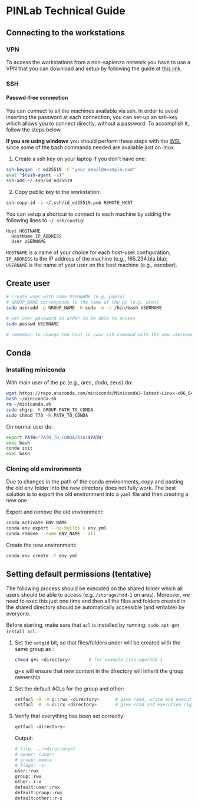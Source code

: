 # PINLab Technical Guide

## Connecting to the workstations

### VPN

To access the workstations from a non-sapienza network you have to use a VPN that you can download and setup by following the guide at [this link](https://web.uniroma1.it/infosapienza/servizio-vpn-di-ateneo).

### SSH

#### Passwd-free connection

You can connect to all the machines available via ssh. In order to avoid inserting the password at each connection, you can set-up an ssh-key which allows you to connect directly, without a password. To accomplish it, follow the steps below.

**If you are using windows** you should perform these steps with the [WSL](https://learn.microsoft.com/en-us/windows/wsl/install) since some of the bash commands needed are available just on linux.

1. Create a ssh key on your laptop if you don't have one:
```sh
ssh-keygen -t ed25519 -C "your_email@example.com"
eval "$(ssh-agent -s)"
ssh-add ~/.ssh/id_ed25519
```

2. Copy public key to the workstation:
```sh
ssh-copy-id -i ~/.ssh/id_ed25519.pub REMOTE_HOST
```

You can setup a shortcut to connect to each machine by adding the following lines to `~/.ssh/config`:  
```
Host HOSTNAME
  HostName IP_ADDRESS
  User USERNAME
```
`HOSTNAME` is a name of your choice for each host-user configuration;  
`IP_ADDRESS` is the IP address of the machine (e.g., 165.234.bla.bla);  
`USERNAME` is the name of your user on the host machine (e.g., escobar).


## Create user

```sh
# create user with name USERNAME (e.g. paolo)
# GROUP_NAME corresponds to the name of the pc (e.g. ares)
sudo useradd -g GROUP_NAME -G sudo -m -s /bin/bash USERNAME

# set user password in order to be able to access
sudo passwd USERNAME

# remember to change the host in your ssh command with the new username
```


## Conda

### Installing miniconda

With main user of the pc (e.g., ares, dodo, zeus) do:
```sh
wget https://repo.anaconda.com/miniconda/Miniconda3-latest-Linux-x86_64.sh -O ~/miniconda.sh
bash ~/miniconda.sh
rm ~/miniconda.sh
sudo chgrp -R GROUP PATH_TO_CONDA
sudo chmod 770 -R PATH_TO_CONDA
```

On normal user do:
```sh
export PATH="PATH_TO_CONDA/bin:$PATH"
exec bash
conda init
exec bash
```

### Cloning old environments

Due to changes in the path of the conda environments, copy and pasting the old env folder into the new directory does not fully work.
The best solution is to export the old environment into a `yaml` file and then creating a new one.

Export and remove the old environment:
```sh
conda activate ENV_NAME
conda env export --no-builds > env.yml
conda remove --name ENV_NAME --all
```

Create the new environment:
```sh
conda env create -f env.yml
```

## Setting default permissions (tentative)

The following process should be executed on the shared folder which all users should be able to access (e.g. `/storage/hdd-1` on ares). Moreover, we need to exec this just one time and then all the files and folders created in the shared directory should be automatically accessible (and writable) by everyone.

Before starting, make sure that `acl` is installed by running: `sudo apt-get install acl`.

1. Set the `setgid` bit, so that files/folders under <directory> will be created with the same group as <directory>:  
    ```sh
    chmod g+s <directory>       # for example /storage/hdd-1
    ```
    g+s will ensure that new content in the directory will inherit the group ownership
  
2. Set the default ACLs for the group and other:  
    ```sh
    setfacl -R -m g::rwx <directory>      # give read, write and execution rights to users inside the group
    setfacl -R -m o::rx <directory>       # give read and execution rights to users outside the group
    ```
  
3. Verify that everything has been set correctly:  
    ```sh
    getfacl <directory>
    ```  
    Output:
    ```sh
    # file: ../<directory>/
    # owner: <user>
    # group: media
    # flags: -s-
    user::rwx
    group::rwx
    other::r-x
    default:user::rwx
    default:group::rwx
    default:other::r-x
    ```
